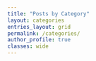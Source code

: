 ```yaml
---
title: "Posts by Category"
layout: categories
entries_layout: grid
permalink: /categories/
author_profile: true
classes: wide
---
```

